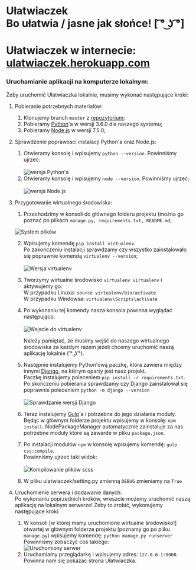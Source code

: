 # Ułatwiaczek </br>Bo ułatwia / jasne jak słońce! [ ͡° ͜ʖ ͡°]

# Ułatwiaczek w internecie: [ulatwiaczek.herokuapp.com](https://ulatwiaczek.herokuapp.com/)

### Uruchamianie aplikacji na komputerze lokalnym:

Żeby uruchomić Ułatwiaczka lokalnie, musimy wykonać następujące kroki:

1. Pobieranie potrzebnych materiałów:
    1. Klonujemy branch `master` z [repozytorium](https://github.com/Marucik/Ulatwiaczek/tree/master "Github/Ułatwiaczek/master");
    2. Pobieramy [Python](https://www.python.org/downloads/ "Pobierz Pythona")'a w wersji 3.6.0 dla naszego systemu;
    3. Pobieramy [Node.js](https://nodejs.org/en/download/ "Pobierz Node.js") w wersji 7.5.0;
2. Sprawdzenie poprawosci instalacji Python'a oraz Node.js:
    1. Otwieramy konsolę i wpisujemy `python --version`. Powinniśmy ujrzeć:</br>      
      ![wersja Python'a](http://i.imgur.com/TS7IDKs.png)    
    2. Otwieramy konsolę i wpisujemy `node --version`. Powinniśmy ujrzeć:</br>    
      ![wersja Node.js](http://i.imgur.com/lBObH1F.png)
3. Przygotowanie wirtualnego środowiska:
    1. Przechodzimy w konsoli do głównego folderu projektu (można go poznać po plikach `manage.py, requirements.txt, README.md`;

      ![System plików](http://i.imgur.com/aZC3dvA.png)

    2. Wpisujemy komendę `pip install virtualenv`. </br>Po zakończeniu instalacji sprawdzamy czy wszystko zainstalowało się poprawnie komendą `virtualenv --version`;</br>		
      ![Wersja virtualenv](http://i.imgur.com/2PFUcnL.png)

    3. Tworzymy wirtualne środowisko `virtualenv virtualenv`  i aktywujemy go:</br>
        W przypadku Linuxa: `source virtualenv/bin/activate`</br>
	W przypadku Windowsa: `virtualenv\Scripts\activate`</br>

    4. Po wykonaniu tej komendy nasza konsola powinna wyglądać następująco:</br>		
    	![Wejscie do virtualenv](http://i.imgur.com/6TiPhxi.png)

    	Należy pamiętać, że musimy wejść do naszego wirtualnego środowiska za każdym razem jeżeli chcemy uruchomić naszą aplikację lokalnie ( ͡^ ͜ʖ ͡^).

    5. Następnie instalujemy Python'ową paczkę, która zawiera między innymi [Django](https://www.djangoproject.com/ "Strona Django"), na którym oparty jest nasz projekt.</br>
    Paczkę instalujemy poleceniem `pip install -r requirements.txt`. Po skończeniu pobierania sprawdzamy czy Django zainstalował się poprawnie poleceniem `python -m django --version`</br></br>
		![Sprawdzanie wersji Django](http://i.imgur.com/yDD5C37.png)
    6. Teraz instalujemy [Gulp](http://gulpjs.com/ "Strona Gulp'a")'a i potrzebne do jego działania moduły.</br>
  	Będąc w głównym folderze projektu wpisujemy w konsolę: `npm install`. NodePackageManager automatycznie zainstaluje za nas potrzebne moduły które są zawarde w pliku `package.json`.
    7. Po instalacji modułów `npm` w konsolę wpisujemy komendę: `gulp css:compile`.</br>
  	Powinniśmy ujrzeć taki widok:</br>      
        ![Kompilowanie plików scss](http://i.imgur.com/dRAfQxz.png)
    8. W pliku ulatwiaczek/setting.py zmienną `DEBUG` zmieniamy na `True`
4. Uruchomienie serwera i dodawanie danych:</br>
Po wykonaniu poprzednich kroków, wreszcie możemy uruchomić naszą aplikację na lokalnym serwerze! Żeby to zrobić, wykonujemy następujące kroki:
  	1. W konsoli [w której mamy uruchomione wirtualne środowisko!] otwartej w głównym folderze projektu (poznamy go po pliku `manage.py`) wpisujemy komendę: `python manage.py runserver`</br>
  	Powinniśmy zobaczyć coś takiego:</br>
  		![Uruchomiony serwer](http://i.imgur.com/eZjIvZu.png)
  	2. Uruchamiamy przeglądarkę i wpisujemy adres: `127.0.0.1:8000`. Powinna nam się pokazać strona Ułatwiaczka. 

